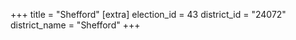 +++
title = "Shefford"
[extra]
election_id = 43
district_id = "24072"
district_name = "Shefford"
+++
